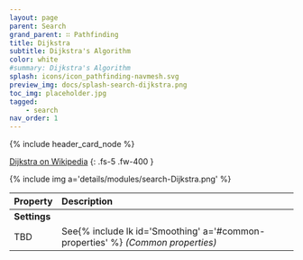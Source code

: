 ```yaml
---
layout: page
parent: Search
grand_parent: ∷ Pathfinding
title: Dijkstra
subtitle: Dijkstra's Algorithm
color: white
#summary: Dijkstra's Algorithm
splash: icons/icon_pathfinding-navmesh.svg
preview_img: docs/splash-search-dijkstra.png
toc_img: placeholder.jpg
tagged: 
    - search
nav_order: 1
---
```


{% include header_card_node %}

[Dijkstra on Wikipedia](https://en.wikipedia.org/wiki/Dijkstra%27s_algorithm)
{: .fs-5 .fw-400 }

{% include img a='details/modules/search-Dijkstra.png' %} 

| Property       | Description          |
|:-------------|:------------------|
|**Settings**||
| TBD           | See{% include lk id='Smoothing' a='#common-properties' %} *(Common properties)* |
